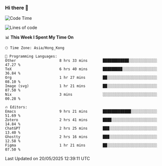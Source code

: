 ### Hi there 👋

<!--
**nicehiro/nicehiro** is a ✨ _special_ ✨ repository because its `README.md` (this file) appears on your GitHub profile.

Here are some ideas to get you started:

- 🔭 I’m currently working on ...
- 🌱 I’m currently learning ...
- 👯 I’m looking to collaborate on ...
- 🤔 I’m looking for help with ...
- 💬 Ask me about ...
- 📫 How to reach me: ...
- 😄 Pronouns: ...
- ⚡ Fun fact: ...
-->

<!--START_SECTION:waka-->
![Code Time](http://img.shields.io/badge/Code%20Time-675%20hrs%2044%20mins-blue)

![Lines of code](https://img.shields.io/badge/From%20Hello%20World%20I%27ve%20Written-1.7%20million%20lines%20of%20code-blue)

📊 **This Week I Spent My Time On** 

```text
🕑︎ Time Zone: Asia/Hong_Kong

💬 Programming Languages: 
Other                    8 hrs 33 mins       ████████████░░░░░░░░░░░░░   47.27 % 
TeX                      6 hrs 40 mins       █████████░░░░░░░░░░░░░░░░   36.84 % 
Org                      1 hr 27 mins        ██░░░░░░░░░░░░░░░░░░░░░░░   08.10 % 
Image (svg)              1 hr 21 mins        ██░░░░░░░░░░░░░░░░░░░░░░░   07.50 % 
Nix                      3 mins              ░░░░░░░░░░░░░░░░░░░░░░░░░   00.28 % 

🔥 Editors: 
Emacs                    9 hrs 21 mins       █████████████░░░░░░░░░░░░   51.69 % 
Zotero                   2 hrs 41 mins       ████░░░░░░░░░░░░░░░░░░░░░   14.84 % 
ChatGPT                  2 hrs 25 mins       ███░░░░░░░░░░░░░░░░░░░░░░   13.40 % 
Ghostty                  2 hrs 16 mins       ███░░░░░░░░░░░░░░░░░░░░░░   12.58 % 
Figma                    1 hr 21 mins        ██░░░░░░░░░░░░░░░░░░░░░░░   07.50 % 
```


 Last Updated on 20/05/2025 12:39:11 UTC
<!--END_SECTION:waka-->
